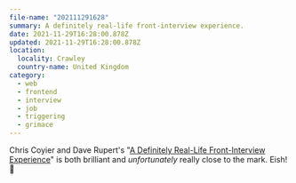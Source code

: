 ```yaml
---
file-name: "202111291628"
summary: A definitely real-life front-interview experience.
date: 2021-11-29T16:28:00.878Z
updated: 2021-11-29T16:28:00.878Z
location:
  locality: Crawley
  country-name: United Kingdom
category:
  - web
  - frontend
  - interview
  - job
  - triggering
  - grimace
---
```


Chris Coyier and Dave Rupert's "[A Definitely Real-Life Front-Interview Experience](https://youtu.be/0cjZ0AoGSPE)" is both brilliant and *unfortunately* really close to the mark. Eish! 😬
